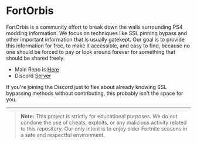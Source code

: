 # FortOrbis
FortOrbis is a community effort to break down the walls surrounding PS4 modding information. We focus on techniques like SSL pinning bypass and other important information that is usually gatekept.
Our goal is to provide this information for free, to make it accessible, and easy to find, because no one should be forced to pay or look around forever for something that should be shared freely.

- Main Repo is [Here](https://github.com/FortOrbis/FortOrbis)  
- Discord [Server](https://discord.gg/y5gRdBP3bH)  

If you're joining the Discord just to flex about already knowing SSL bypassing methods without contributing, this probably isn't the space for you.  

-------------  

> **Note:** This project is strictly for educational purposes. We do not condone the use of cheats, exploits, or any malicious activity related to this repository. Our only intent is to enjoy older Fortnite seasons in a safe and respectful environment.
